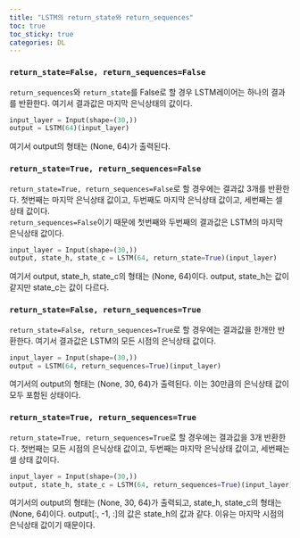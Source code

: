 ```yaml
---
title: "LSTM의 return_state와 return_sequences"
toc: true
toc_sticky: true
categories: DL
---
```



### `return_state=False, return_sequences=False`

`return_sequences`와 `return_state`를 False로 할 경우 LSTM레이어는 하나의 결과를 반환한다. 여기서 결과값은 마지막 은닉상태의 값이다.

```python
input_layer = Input(shape=(30,))
output = LSTM(64)(input_layer)
```
여기서 output의 형태는 (None, 64)가 출력된다.

### `return_state=True, return_sequences=False`

`return_state=True, return_sequences=False`로 할 경우에는 결과값 3개를 반환한다. 첫번째는 마지막 은닉상태 값이고, 두번째도 마지막 은닉상태 값이고, 세번째는 셀 상태 값이다.  
`return_sequences=False`이기 때문에 첫번째와 두번째의 결과값은 LSTM의 마지막 은닉상태 값이다.

```python
input_layer = Input(shape=(30,))
output, state_h, state_c = LSTM(64, return_state=True)(input_layer)
```
여기서 output, state_h, state_c의 형태는 (None, 64)이다. output, state_h는 값이 같지만 state_c는 값이 다르다.

### `return_state=False, return_sequences=True`

`return_state=False, return_sequences=True`로 할 경우에는 결과값을 한개만 반환한다. 여기서 결과값은 LSTM의 모든 시점의 은닉상태 값이다.

```python
input_layer = Input(shape=(30,))
output = LSTM(64, return_sequences=True)(input_layer)
```
여기서의 output의 형태는 (None, 30, 64)가 출력된다. 이는 30만큼의 은닉상태 값이 모두 포함된 상태이다.

### `return_state=True, return_sequences=True`

`return_state=True, return_sequences=True`로 할 경우에는 결과값을 3개 반환한다. 첫번째는 모든 시점의 은닉상태 값이고, 두번째는 마지막 은닉상태 값이고, 세번째는 셀 상태 값이다.

```python
input_layer = Input(shape=(30,))
output, state_h, state_c = LSTM(64, return_sequences=True)(input_layer)
```
여기서의 output의 형태는 (None, 30, 64)가 출력되고, state_h, state_c의 형태는 (None, 64)이다. output[:, -1, :]의 값은 state_h의 값과 같다. 이유는 마지막 시점의 은닉상태 값이기 때문이다.
